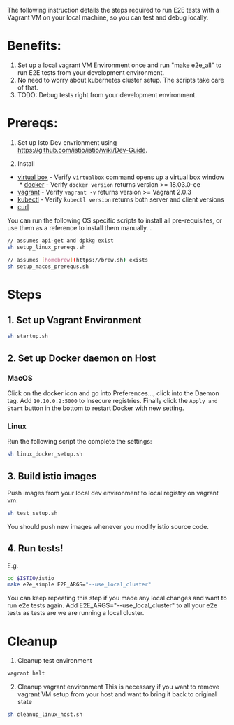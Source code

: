 The following instruction details the steps required to run E2E tests with a Vagrant VM on your local machine, so you can test and debug locally.

# Benefits:
1. Set up a local vagrant VM Environment once and run "make e2e_all" to run E2E tests from your development environment.
1. No need to worry about kubernetes cluster setup. The scripts take care of that.
1. TODO: Debug tests right from your development environment.

# Prereqs:
1. Set up Isto Dev envrionment using https://github.com/istio/istio/wiki/Dev-Guide.

1. Install
  * [virtual box](https://www.virtualbox.org/wiki/Downloads) - Verify `virtualbox` command opens up a virtual box window
  * [docker](https://docs.docker.com/) - Verify `docker version` returns version >= 18.03.0-ce
  * [vagrant](https://www.vagrantup.com/downloads.html) - Verify `vagrant -v` returns version >= Vagrant 2.0.3
  * [kubectl](https://kubernetes.io/docs/tasks/tools/install-kubectl) - Verify `kubectl version` returns both server and client versions
  * [curl](https://curl.haxx.se/)

You can run the following OS specific scripts to install all pre-requisites, or use them as a reference to install them manually. .

```bash
// assumes api-get and dpkkg exist
sh setup_linux_prereqs.sh

// assumes [homebrew](https://brew.sh) exists
sh setup_macos_prerequs.sh

```

# Steps
## 1. Set up Vagrant Environment
```bash
sh startup.sh
```

## 2. Set up Docker daemon on Host
### MacOS
Click on the docker icon and go into Preferences..., click into the Daemon tag.
Add `10.10.0.2:5000` to Insecure registries.
Finally click the `Apply and Start` button in the bottom to restart Docker with new setting.

### Linux
Run the following script the complete the settings:
```bash
sh linux_docker_setup.sh
```

## 3. Build istio images
Push images from your local dev environment to local registry on vagrant vm:
```bash
sh test_setup.sh
```
You should push new images whenever you modify istio source code.

## 4. Run tests!
E.g.
```bash
cd $ISTIO/istio
make e2e_simple E2E_ARGS="--use_local_cluster"
```
You can keep repeating this step if you made any local changes and want to run e2e tests again.
Add E2E_ARGS="--use_local_cluster" to all your e2e tests as tests are we are running a local cluster.


# Cleanup
1. Cleanup test environment
```bash
vagrant halt
```

2. Cleanup vagrant environment
This is necessary if you want to remove vagrant VM setup from your host and want to bring it back to original state
```bash
sh cleanup_linux_host.sh
```
